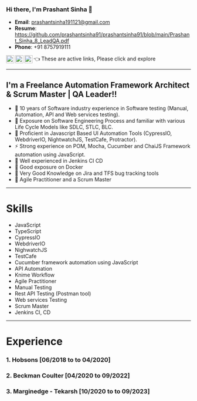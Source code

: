 ### Hi there, I'm Prashant Sinha 👋
- **Email**: prashantsinha191121@gmail.com
- **Resume**: https://github.com/prashantsinha91/prashantsinha91/blob/main/Prashant_Sinha_8_LeadQA.pdf
- **Phone**: +91 8757919111

[<img align="left" alt="codeSTACKr.com" width="22px" src="https://cdn.jsdelivr.net/npm/simple-icons@3.3.0/icons/github.svg" />][website]
[<img align="left" alt="codeSTACKr | LinkedIn" width="22px" src="https://cdn.jsdelivr.net/npm/simple-icons@v3/icons/linkedin.svg" />][linkedin]
[<img align="left" alt="codeSTACKr | Instagram" width="22px" src="https://cdn.jsdelivr.net/npm/simple-icons@v3/icons/whatsapp.svg" />][whatsapp]
      👈 These are active links, Please click and explore
</br>


---

## I'm a Freelance Automation Framework Architect & Scrum Master | QA Leader!! 
- 🔭 10 years of Software industry experience in Software testing (Manual, Automation, API and Web services testing).
- 🌱 Exposure on Software Engineering Process and familiar with various Life Cycle Models like SDLC, STLC, BLC.
- 👯 Proficient in Javascript Based UI Automation Tools (CypressIO, WebdriverIO, NightwatchJS, TestCafe, Protractor).
- ⚡ Strong experience on POM, Mocha, Cucumber and ChaiJS Framework automation using JavaScript.
- 👯 Well experienced in Jenkins CI CD 
- 🔭 Good exposure on Docker
- 👯 Very Good Knowledge on Jira and TFS bug tracking tools
- 🔭 Agile Practitioner and a Scrum Master

---

# Skills

-   JavaScript
-   TypeScript
-   CypressIO
-   WebdriverIO
-	NighwatchJS
-	TestCafe
-	Cucumber framework automation using JavaScript
-	API Automation
-	Knime Workflow 
-	Agile Practitioner 
-	Manual Testing
-	Rest API Testing (Postman tool)
-	Web services Testing
-	Scrum Master
-	Jenkins CI, CD

---

# Experience 

### 1.	Hobsons [06/2018 to to 04/2020]

### 2.	Beckman Coulter [04/2020 to 09/2022]
### 3.	Marginedge - Tekarsh [10/2020 to to 09/2023]



[website]: https://github.com/prashantsinha91
[whatsapp]: https://api.whatsapp.com/send?phone=918757919111&text=Hello
[linkedin]: https://www.linkedin.com/in/prashant-ks-freelancer
